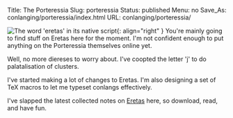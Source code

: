 Title: The Porteressia
Slug: porteressia
Status: published
Menu: no
Save_As: conlanging/porteressia/index.html
URL: conlanging/porteressia/

![The word 'eretas' in its native script]({static}../images/eretas_e1.png){: align="right" }
You're mainly going to find stuff on Eretas here for the moment. I'm not confident enough to put anything on the Porteressia themselves online yet.

Well, no more diereses to worry about. I've coopted the letter 'j' to do palatalisation of clusters.

I've started making a lot of changes to Eretas. I'm also designing a set of TeX macros to let me typeset conlangs effectively.

I've slapped the latest collected notes on [Eretas]({attach}../attachments/eretas/eretas.pdf) here, so download, read, and have fun.
